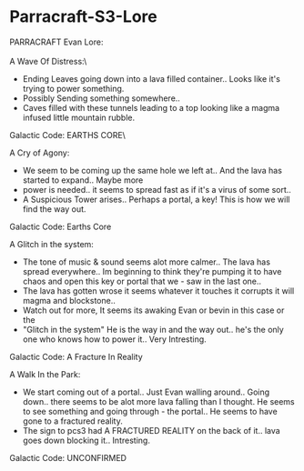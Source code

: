 # Parracraft-S3-Lore

PARRACRAFT Evan Lore:\
\
A Wave Of Distress:\
- Ending Leaves going down into a lava filled container.. Looks like it's trying to power something.
- Possibly Sending something somewhere..
- Caves filled with these tunnels leading to a top looking like a magma infused little mountain rubble.

Galactic Code: EARTHS  CORE\

A Cry of Agony:
- We seem to be coming up the same hole we left at.. And the lava has started to expand.. Maybe more
- power is needed.. it seems to spread fast as if it's a virus of some sort..
- A Suspicious Tower arises.. Perhaps a portal, a key! This is how we will find the way out.

Galactic Code: Earths Core

A Glitch in the system:
- The tone of music & sound seems alot more calmer.. The lava has spread everywhere.. Im beginning to think they're pumping it to have chaos and open this key or portal that we - saw in the last one..
- The lava has gotten wrose it seems whatever it touches it corrupts it will magma and blockstone.. 
- Watch out for more, It seems its awaking Evan or bevin in this case or the
- "Glitch in the system" He is the way in and the way out.. he's the only one who knows how to power it.. Very Intresting.

Galactic Code: A Fracture In Reality

A Walk In the Park:
- We start coming out of a portal.. Just Evan walling around.. Going down.. there seems to be alot more lava falling than I thought. He seems to see something and going through - the portal.. He seems to  have gone to a fractured reality.
- The sign to pcs3 had A FRACTURED REALITY on the back of it.. lava goes down blocking it.. Intresting.

Galactic Code: UNCONFIRMED

